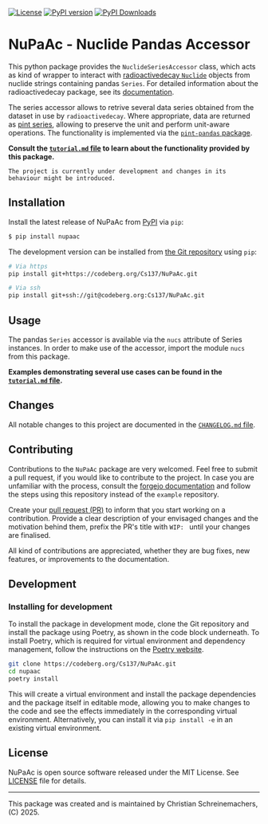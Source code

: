 [![License](https://img.shields.io/pypi/l/NuPaAc?color=blue)](https://codeberg.org/Cs137/NuPaAc/src/branch/main/LICENSE)
[![PyPI version](https://img.shields.io/pypi/v/NuPaAc.svg)](https://pypi.org/project/NuPaAc/)
[![PyPI Downloads](https://static.pepy.tech/badge/nupaac)](https://pepy.tech/projects/nupaac)


# NuPaAc - Nuclide Pandas Accessor

This python package provides the `NuclideSeriesAccessor` class, which acts as kind
of wrapper to interact with
[radioactivedecay `Nuclide`](https://radioactivedecay.github.io/nuclide.html?highlight=nuclide#id1)
objects from nuclide strings containing pandas `Series`. For detailed information
about the radioactivedecay package, see its [documentation](https://radioactivedecay.github.io/).

The series accessor allows to retrive several data series obtained from the dataset
in use by `radioactivedecay`. Where appropriate, data are returned as
[pint series](https://codeberg.org/Cs137/NuPaAc/src/branch/main/tutorial.md#pint-series),
allowing to preserve the unit and perform unit-aware operations.
The functionality is implemented via the [`pint-pandas` package](https://github.com/hgrecco/pint-pandas).

__Consult the [`tutorial.md` file](https://codeberg.org/Cs137/NuPaAc/src/branch/main/tutorial.md)
to learn about the functionality provided by this package.__


```{warning}
The project is currently under development and changes in its behaviour might be introduced.
```


## Installation

Install the latest release of NuPaAc from [PyPI](https://pypi.org/project/nupaac/)
via `pip`:

```sh
$ pip install nupaac
```

The development version can be installed from
[the Git repository](https://codeberg.org/Cs137/NuPaAc) using `pip`:

```sh
# Via https
pip install git+https://codeberg.org/Cs137/NuPaAc.git

# Via ssh
pip install git+ssh://git@codeberg.org:Cs137/NuPaAc.git
```


## Usage

The pandas `Series` accessor is available via the `nucs` attribute of Series
instances. In order to make use of the accessor, import the module `nucs` from
this package.

__Examples demonstrating several use cases can be found in the
[`tutorial.md` file](https://codeberg.org/Cs137/NuPaAc/src/branch/main/tutorial.md).__


## Changes

All notable changes to this project are documented in the
[`CHANGELOG.md` file](https://codeberg.org/Cs137/NuPaAc/src/branch/main/CHANGELOG.md).


## Contributing

Contributions to the `NuPaAc` package are very welcomed. Feel free to submit a
pull request, if you would like to contribute to the project. In case you are
unfamiliar with the process, consult the
[forgejo documentation](https://forgejo.org/docs/latest/user/pull-requests-and-git-flow/)
and follow the steps using this repository instead of the `example` repository.

Create your [pull request (PR)](https://codeberg.org/Cs137/NuPaAc/pulls) to
inform that you start working on a contribution. Provide a clear description
of your envisaged changes and the motivation behind them, prefix the PR's title
with ``WIP: `` until your changes are finalised.

All kind of contributions are appreciated, whether they are
bug fixes, new features, or improvements to the documentation.


## Development

### Installing for development

To install the package in development mode, clone the Git repository and install
the package using Poetry, as shown in the code block underneath. To install Poetry,
which is required for virtual environment and dependency management, follow the
instructions on the [Poetry website](https://python-poetry.org/docs/#installation).

```bash
git clone https://codeberg.org/Cs137/NuPaAc.git
cd nupaac
poetry install
```

This will create a virtual environment and install the package dependencies and
the package itself in editable mode, allowing you to make changes to the code and
see the effects immediately in the corresponding virtual environment. Alternatively,
you can install it via `pip install -e` in an existing virtual environment.


## License

NuPaAc is open source software released under the MIT License.
See [LICENSE](https://codeberg.org/Cs137/NuPaAc/src/branch/main/LICENSE) file for details.

---

This package was created and is maintained by Christian Schreinemachers, (C) 2025.
